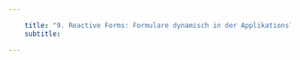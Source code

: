 ```yaml
---

    title: "9. Reactive Forms: Formulare dynamisch in der Applikationslogik definieren"
    subtitle: 

---
```

